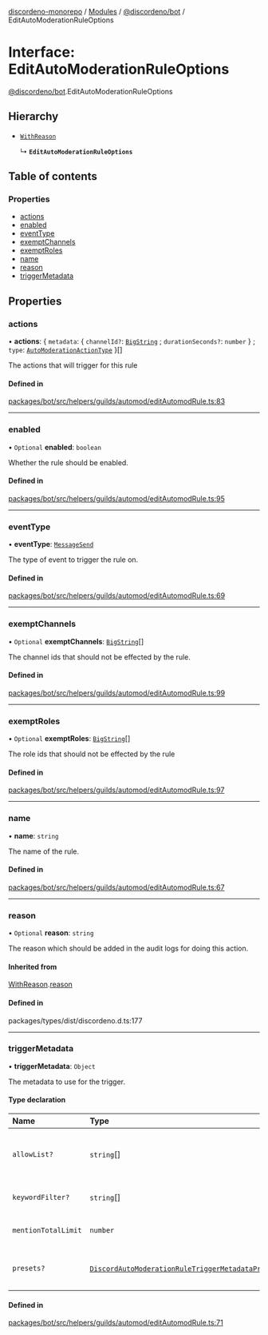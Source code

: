 [discordeno-monorepo](../README.md) / [Modules](../modules.md) / [@discordeno/bot](../modules/discordeno_bot.md) / EditAutoModerationRuleOptions

# Interface: EditAutoModerationRuleOptions

[@discordeno/bot](../modules/discordeno_bot.md).EditAutoModerationRuleOptions

## Hierarchy

- [`WithReason`](discordeno_bot.WithReason.md)

  ↳ **`EditAutoModerationRuleOptions`**

## Table of contents

### Properties

- [actions](discordeno_bot.EditAutoModerationRuleOptions.md#actions)
- [enabled](discordeno_bot.EditAutoModerationRuleOptions.md#enabled)
- [eventType](discordeno_bot.EditAutoModerationRuleOptions.md#eventtype)
- [exemptChannels](discordeno_bot.EditAutoModerationRuleOptions.md#exemptchannels)
- [exemptRoles](discordeno_bot.EditAutoModerationRuleOptions.md#exemptroles)
- [name](discordeno_bot.EditAutoModerationRuleOptions.md#name)
- [reason](discordeno_bot.EditAutoModerationRuleOptions.md#reason)
- [triggerMetadata](discordeno_bot.EditAutoModerationRuleOptions.md#triggermetadata)

## Properties

### actions

• **actions**: { `metadata`: { `channelId?`: [`BigString`](../modules/discordeno_bot.md#bigstring) ; `durationSeconds?`: `number` } ; `type`: [`AutoModerationActionType`](../enums/discordeno_bot.AutoModerationActionType.md) }[]

The actions that will trigger for this rule

#### Defined in

[packages/bot/src/helpers/guilds/automod/editAutomodRule.ts:83](https://github.com/deepsarda/discordeno/blob/c6dc30bb/packages/bot/src/helpers/guilds/automod/editAutomodRule.ts#L83)

---

### enabled

• `Optional` **enabled**: `boolean`

Whether the rule should be enabled.

#### Defined in

[packages/bot/src/helpers/guilds/automod/editAutomodRule.ts:95](https://github.com/deepsarda/discordeno/blob/c6dc30bb/packages/bot/src/helpers/guilds/automod/editAutomodRule.ts#L95)

---

### eventType

• **eventType**: [`MessageSend`](../enums/discordeno_bot.AutoModerationEventTypes.md#messagesend)

The type of event to trigger the rule on.

#### Defined in

[packages/bot/src/helpers/guilds/automod/editAutomodRule.ts:69](https://github.com/deepsarda/discordeno/blob/c6dc30bb/packages/bot/src/helpers/guilds/automod/editAutomodRule.ts#L69)

---

### exemptChannels

• `Optional` **exemptChannels**: [`BigString`](../modules/discordeno_bot.md#bigstring)[]

The channel ids that should not be effected by the rule.

#### Defined in

[packages/bot/src/helpers/guilds/automod/editAutomodRule.ts:99](https://github.com/deepsarda/discordeno/blob/c6dc30bb/packages/bot/src/helpers/guilds/automod/editAutomodRule.ts#L99)

---

### exemptRoles

• `Optional` **exemptRoles**: [`BigString`](../modules/discordeno_bot.md#bigstring)[]

The role ids that should not be effected by the rule

#### Defined in

[packages/bot/src/helpers/guilds/automod/editAutomodRule.ts:97](https://github.com/deepsarda/discordeno/blob/c6dc30bb/packages/bot/src/helpers/guilds/automod/editAutomodRule.ts#L97)

---

### name

• **name**: `string`

The name of the rule.

#### Defined in

[packages/bot/src/helpers/guilds/automod/editAutomodRule.ts:67](https://github.com/deepsarda/discordeno/blob/c6dc30bb/packages/bot/src/helpers/guilds/automod/editAutomodRule.ts#L67)

---

### reason

• `Optional` **reason**: `string`

The reason which should be added in the audit logs for doing this action.

#### Inherited from

[WithReason](discordeno_bot.WithReason.md).[reason](discordeno_bot.WithReason.md#reason)

#### Defined in

packages/types/dist/discordeno.d.ts:177

---

### triggerMetadata

• **triggerMetadata**: `Object`

The metadata to use for the trigger.

#### Type declaration

| Name                | Type                                                                                                                              | Description                                                                                                           |
| :------------------ | :-------------------------------------------------------------------------------------------------------------------------------- | :-------------------------------------------------------------------------------------------------------------------- |
| `allowList?`        | `string`[]                                                                                                                        | The substrings which will exempt from triggering the preset trigger type. Only present when TriggerType.KeywordPreset |
| `keywordFilter?`    | `string`[]                                                                                                                        | The keywords needed to match. Only present when TriggerType.Keyword                                                   |
| `mentionTotalLimit` | `number`                                                                                                                          | Total number of mentions (role & user) allowed per message (Maximum of 50)                                            |
| `presets?`          | [`DiscordAutoModerationRuleTriggerMetadataPresets`](../enums/discordeno_bot.DiscordAutoModerationRuleTriggerMetadataPresets.md)[] | The pre-defined lists of words to match from. Only present when TriggerType.KeywordPreset                             |

#### Defined in

[packages/bot/src/helpers/guilds/automod/editAutomodRule.ts:71](https://github.com/deepsarda/discordeno/blob/c6dc30bb/packages/bot/src/helpers/guilds/automod/editAutomodRule.ts#L71)
